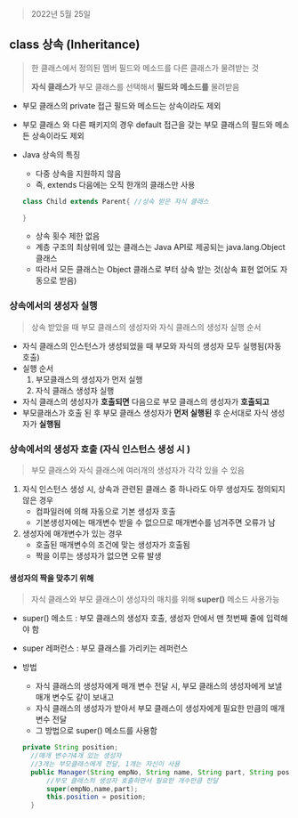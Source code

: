 > 2022년 5월 25일



## class 상속 (Inheritance)

> 한 클래스에서 정의된 멤버 필드와 메소드를 다른 클래스가 물려받는 것
>
> **자식 클래스가** 부모 클래스를 선택해서 **필드와 메소드를** 물려받음

- 부모 클래스의 private 접근 필드와 메소드는 상속이라도 제외

- 부모 클래스 와 다른 패키지의 경우 default 접근을 갖는 부모 클래스의 필드와 메소든 상속이라도 제외

- Java 상속의 특징

  -  다중 상속을 지원하지 않음
  - 즉, extends 다음에는 오직 한개의 클래스만 사용

  ```java
  class Child extends Parent{ //상속 받은 자식 클래스
      
  }
  ```

  - 상속 횟수 제한 없음
  - 계층 구조의 최상위에 있는 클래스는 Java API로 제공되는 java.lang.Object 클래스
  - 따라서 모든 클래스는 Object 클래스로 부터 상속 받는 것(상속 표현 없어도 자동으로 받음)



### 상속에서의 생성자 실행

> 상속 받았을 때 부모 클래스의 생성자와 자식 클래스의 생성자 실행 순서

- 자식 클래스의 인스턴스가 생성되었을 때 부모와 자식의 생성자 모두 실행됨(자동 호출)
- 실행 순서
  1. 부모클래스의 생성자가 먼저 실행
  2. 자식 클래스 생성자 실행
- 자식 클래스의 생성자가 **호출되면** 다음으로 부모 클래스의 생성자가 **호출되고**
- 부모클래스가 호출 된 후 부모 클래스 생성자가 **먼저 실행된** 후 순서대로 자식 생성자가 **실행됨**



### 상속에서의 생성자 호출 (자식 인스턴스 생성 시 )

> 부모 클래스와 자식 클래스에 여러개의 생성자가 각각 있을 수 있음

1. 자식 인스턴스 생성 시, 상속과 관련된 클래스 중 하나라도 아무 생성자도 정의되지 않은 경우
   - 컴파일러에 의해 자동으로 기본 생성자 호출
   - 기본생성자에는 매개변수 받을 수 없으므로 매개변수를 넘겨주면 오류가 남
2. 생성자에 매개변수가 있는 경우
   - 호출된 매개변수의 조건에 맞는 생성자가 호출됨
   - 짝을 이루는 생성자가 없으면 오류 발생

#### 생성자의 짝을 맞추기 위해

> 자식 클래스와 부모 클래스이 생성자의 매치를 위해 **super()** 메소드 사용가능

- super() 메소드 : 부모 클래스의 생성자 호출, 생성자 안에서 맨 첫번째 줄에 입력해야 함

- super 레퍼런스 : 부모 클래스를 가리키는 레퍼런스

- 방법

  - 자식 클래스의 생성자에게 매개 변수 전달 시, 부모 클래스의 생성자에게 보낼 매개 변수도 같이 보내고
  - 자식 클래스의 생성자가 받아서 부모 클래스이 생성자에게 필요한 만큼의 매개변수 전달 
  - 그 방법으로 super() 메소드를 사용함

  ```java
  private String position;
  	//매개 변수가4개 있는 생성자
  	//3개는 부모클래스에게 전달, 1개는 자신이 사용
  	public Manager(String empNo, String name, String part, String position) {
  		//부모 클래스의 생성자 호출하면서 필요한 개수만큼 전달
  		super(empNo,name,part);
  		this.position = position;
  	}
  ```

  
